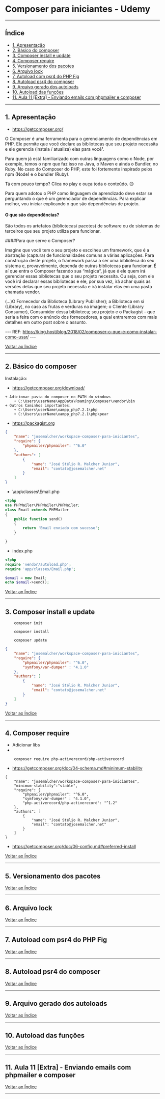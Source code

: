 # Composer para iniciantes - Udemy


---

## <a name="indice">Índice</a>

- [1. Apresentação](#parte1)   
- [2. Básico do composer](#parte2)   
- [3. Composer install e update](#parte3)   
- [4. Composer require](#parte4)   
- [5. Versionamento dos pacotes](#parte5)   
- [6. Arquivo lock](#parte6)   
- [7. Autoload com psr4 do PHP Fig](#parte7)   
- [8. Autoload psr4 do composer](#parte8)   
- [9. Arquivo gerado dos autoloads](#parte9)   
- [10. Autoload das funções](#parte10)   
- [11. Aula 11 [Extra] - Enviando emails com phpmailer e composer](#parte11)   

---

## <a name="parte1">1. Apresentação</a>

- https://getcomposer.org/

O Composer é uma ferramenta para o gerenciamento de dependências em PHP. Ele permite que você declare as bibliotecas que seu projeto necessita e ele gerencia (instala / atualiza) elas para você¹.

Para quem já está familiarizado com outras linguagens como o Node, por exemplo, temos o npm que faz isso no Java, o Maven e ainda o Bundler, no Ruby. No caso do Composer do PHP, este foi fortemente inspirado pelos npm (Node) e o bundler (Ruby).

Tá com pouco tempo? Clica no play e ouça toda o conteúdo. 😉

Para quem adotou o PHP como linguagem de aprendizado deve estar se perguntando o que é um gerenciador de dependências. Para explicar melhor, vou iniciar explicando o que são dependências de projeto.

#### O que são dependências?

São todos os artefatos (bibliotecas/ pacotes) de software ou de sistemas de terceiros que seu projeto utiliza para funcionar.

####Para que serve o Composer?

Imagine que você tem o seu projeto e escolheu um framework, que é a abstração (captura) de funcionalidades comuns a várias aplicações. Para construção deste projeto, o framework passa a ser uma biblioteca do seu sistema e, provavelmente, dependa de outras bibliotecas para funcionar. É aí que entra o Composer fazendo sua “mágica”, já que é ele quem irá gerenciar essas bibliotecas que o seu projeto necessita. Ou seja, com ele você irá declarar essas bibliotecas e ele, por sua vez, irá achar quais as versões delas que seu projeto necessita e irá instalar elas em uma pasta chamada vendor.

(...)O Fornecedor da Biblioteca (Library Publisher); a Biblioteca em si (Library), no caso as frutas e verduras na imagem; o Cliente (Library Consumer), Consumidor dessa biblioteca; seu projeto e o Packagist – que seria a feira com o anúncio dos fornecedores, a qual entraremos com mais detalhes em outro post sobre o assunto.

--- REF: https://king.host/blog/2018/02/composer-o-que-e-como-instalar-como-usar/ ---



[Voltar ao Índice](#indice)

---

## <a name="parte2">2. Básico do composer</a>

Instalação:

- https://getcomposer.org/download/

```
+ Adicionar pasta do composer no PATH do windows
    + C:\Users\userName\AppData\Roaming\Composer\vendor\bin
+ Outros Caminhos importantes:    
    + C:\Users\userName\xampp_php7.2.1\php
    + C:\Users\userName\xampp_php7.2.1\php\pear
```

- https://packagist.org


```json
{
    "name": "josemalcher/workspace-composer-para-iniciantes",
    "require": {
        "phpmailer/phpmailer": "^6.0"
    },
    "authors": [
        {
            "name": "José Stélio R. Malcher Junior",
            "email": "contato@josemalcher.net"
        }
    ]
}

```

- \app\classes\Email.php

```php
<?php
use PHPMailer\PHPMailer\PHPMailer;
class Email extends PHPMailer
{
    public function send()
    {
        return 'Email enviado com sucesso';
    }

}
```

- index.php

```php
<?php
require 'vendor/autoload.php';
require 'app/classes/Email.php';

$email = new Email;
echo $email->send();
```


[Voltar ao Índice](#indice)

---

## <a name="parte3">3. Composer install e update</a>

```
    composer init
```

```
    composer install
```

```
    composer update
```

```json
{
    "name": "josemalcher/workspace-composer-para-iniciantes",
    "require": {
        "phpmailer/phpmailer": "^6.0",
        "symfony/var-dumper" : "4.1.0"
    },
    "authors": [
        {
            "name": "José Stélio R. Malcher Junior",
            "email": "contato@josemalcher.net"
        }
    ]
}

```



[Voltar ao Índice](#indice)

---

## <a name="parte4">4. Composer require</a>

- Adicionar libs
- 
```
    composer require php-activerecord/php-activerecord
```

- https://getcomposer.org/doc/04-schema.md#minimum-stability

```
{
    "name": "josemalcher/workspace-composer-para-iniciantes",
    "minimum-stability":"stable",
    "require": {
        "phpmailer/phpmailer": "^6.0",
        "symfony/var-dumper" : "4.1.0",
        "php-activerecord/php-activerecord": "^1.2"
    },
    "authors": [
        {
            "name": "José Stélio R. Malcher Junior",
            "email": "contato@josemalcher.net"
        }
    ]
}

```


- https://getcomposer.org/doc/06-config.md#preferred-install


[Voltar ao Índice](#indice)

---

## <a name="parte5">5. Versionamento dos pacotes</a>


[Voltar ao Índice](#indice)

---

## <a name="parte6">6. Arquivo lock</a>


[Voltar ao Índice](#indice)

---

## <a name="parte7">7. Autoload com psr4 do PHP Fig</a>


[Voltar ao Índice](#indice)

---

## <a name="parte8">8. Autoload psr4 do composer</a>


[Voltar ao Índice](#indice)

---

## <a name="parte9">9. Arquivo gerado dos autoloads</a>


[Voltar ao Índice](#indice)

---

## <a name="parte10">10. Autoload das funções</a>


[Voltar ao Índice](#indice)

---

## <a name="parte11">11. Aula 11 [Extra] - Enviando emails com phpmailer e composer</a>


[Voltar ao Índice](#indice)

---
